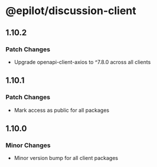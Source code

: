 # @epilot/discussion-client

## 1.10.2

### Patch Changes

- Upgrade openapi-client-axios to ^7.8.0 across all clients

## 1.10.1

### Patch Changes

- Mark access as public for all packages

## 1.10.0

### Minor Changes

- Minor version bump for all client packages
